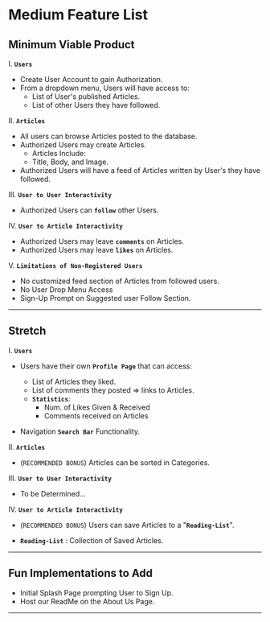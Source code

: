 # **Medium Feature List**

## **Minimum Viable Product**

I. **`Users`**

- Create User Account to gain Authorization.
- From a dropdown menu, Users will have access to:
  - List of User's published Articles.
  - List of other Users they have followed.

II. **`Articles`**

- All users can browse Articles posted to the database.
- Authorized Users may create Articles.
  - Articles Include:
  - Title, Body, and Image.
- Authorized Users will have a feed of Articles written by User's they have followed.

III. **`User to User Interactivity`**

- Authorized Users can **`follow`** other Users.

IV. **`User to Article Interactivity`**

- Authorized Users may leave **`comments`** on Articles.
- Authorized Users may leave **`likes`** on Articles.

V. **`Limitations of Non-Registered Users`**

- No customized feed section of Articles from followed users.
- No User Drop Menu Access
- Sign-Up Prompt on Suggested user Follow Section.

---

## **Stretch**

I. **`Users`**

- Users have their own **`Profile Page`** that can access:

  - List of Articles they liked.
  - List of comments they posted => links to Articles.
  - **`Statistics`**:
    - Num. of Likes Given & Received
    - Comments received on Articles

- Navigation **`Search Bar`** Functionality.

II. **`Articles`**

- (`RECOMMENDED BONUS`) Articles can be sorted in Categories.

III. **`User to User Interactivity`**

- To be Determined...

IV. **`User to Article Interactivity`**

- (`RECOMMENDED BONUS`) Users can save Articles to a "**`Reading-List`**".

* **`Reading-List`** : Collection of Saved Articles.

---

## **Fun Implementations to Add**

- Initial Splash Page prompting User to Sign Up.
- Host our ReadMe on the About Us Page.

---
